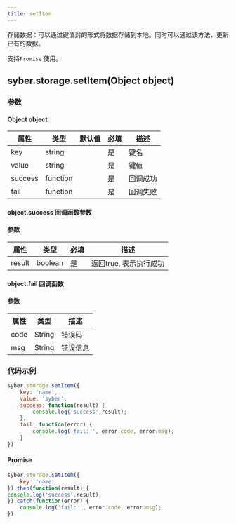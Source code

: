 ```yaml
---
title: setItem
---
```


存储数据：可以通过键值对的形式将数据存储到本地。同时可以通过该方法，更新已有的数据。

支持`Promise` 使用。

## syber.storage.setItem(Object object)
### 参数
#### Object object
| 属性     | 类型   | 默认值  |  必填 | 描述                         |
| ---------- | ------- | -------- | ---------------- | ----------------------------------|
| key | string |  | 是       | 键名 |
| value | string |  |  是       | 键值 |
| success | function |  |  是       | 回调成功      |
| fail   | function |   | 是       | 回调失败      |

#### object.success 回调函数参数
#### 参数
| 属性     | 类型    | 必填 | 描述                     |
| ---------- | ------- | -------- | ---------------------- |
| result | boolean  | 是     | 返回true, 表示执行成功  |

#### object.fail 回调函数
#### 参数
| 属性 | 类型  | 描述 |
| -- | -- | -- |
| code | String | 错误码 |
| msg | String  | 错误信息 |


### 代码示例
``` javascript
syber.storage.setItem({
    key: 'name',
    value: 'syber',
    success: function(result) {
        console.log('success',result); 
    },
    fail: function(error) {
        console.log('fail: ', error.code, error.msg);
    }
})
```

#### Promise
``` javascript
syber.storage.setItem({
    key: 'name'
}).then(function(result) {
console.log('success',result); 
}).catch(function(error) {
    console.log('fail: ', error.code, error.msg);
})
```